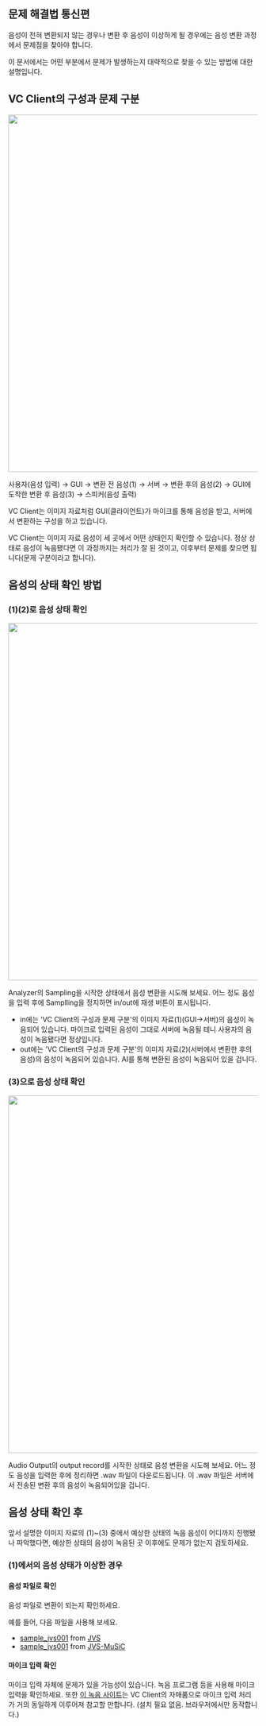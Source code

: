 ## 문제 해결법 통신편

음성이 전혀 변환되지 않는 경우나 변환 후 음성이 이상하게 될 경우에는 음성 변환 과정에서 문제점을 찾아야 합니다.

이 문서에서는 어떤 부분에서 문제가 발생하는지 대략적으로 찾을 수 있는 방법에 대한 설명입니다.

## VC Client의 구성과 문제 구분

<img src="https://user-images.githubusercontent.com/48346627/235551041-6eed4035-5542-47d1-bbd3-31fa7842011b.png" width="720">

사용자(음성 입력) → GUI → 변환 전 음성(1) → 서버 → 변환 후의 음성(2) → GUI에 도착한 변환 후 음성(3) → 스피커(음성 출력)

VC Client는 이미지 자료처럼 GUI(클라이언트)가 마이크를 통해 음성을 받고, 서버에서 변환하는 구성을 하고 있습니다.

VC Client는 이미지 자료 음성이 세 곳에서 어떤 상태인지 확인할 수 있습니다.
정상 상태로 음성이 녹음됐다면 이 과정까지는 처리가 잘 된 것이고, 이후부터 문제를 찾으면 됩니다(문제 구분이라고 합니다).

## 음성의 상태 확인 방법

### (1)(2)로 음성 상태 확인

<img src="https://github.com/w-okada/voice-changer/assets/48346627/f4845f1d-2e1a-49c1-a226-0e50be807f2d" width="720">

Analyzer의 Sampling을 시작한 상태에서 음성 변환을 시도해 보세요. 어느 정도 음성을 입력 후에 Samplling을 정지하면 in/out에 재생 버튼이 표시됩니다.

- in에는 'VC Client의 구성과 문제 구분'의 이미지 자료(1)(GUI→서버)의 음성이 녹음되어 있습니다. 마이크로 입력된 음성이 그대로 서버에 녹음될 테니 사용자의 음성이 녹음됐다면 정상입니다.
- out에는 'VC Client의 구성과 문제 구분'의 이미지 자료(2)(서버에서 변환한 후의 음성)의 음성이 녹음되어 있습니다. AI를 통해 변환된 음성이 녹음되어 있을 겁니다.

### (3)으로 음성 상태 확인

<img src="https://github.com/w-okada/voice-changer/assets/48346627/18ddfc2c-beb2-4e7a-8a06-1e00cc6ddb72" width="720">

Audio Output의 output record를 시작한 상태로 음성 변환을 시도해 보세요. 어느 정도 음성을 입력한 후에 정리하면 .wav 파일이 다운로드됩니다. 이 .wav 파일은 서버에서 전송된 변환 후의 음성이 녹음되어있을 겁니다.

## 음성 상태 확인 후

앞서 설명한 이미지 자료의 (1)~(3) 중에서 예상한 상태의 녹음 음성이 어디까지 진행됐나 파악했다면, 예상한 상태의 음성이 녹음된 곳 이후에도 문제가 없는지 검토하세요.

### (1)에서의 음성 상태가 이상한 경우

#### 음성 파일로 확인

음성 파일로 변환이 되는지 확인하세요.

예를 들어, 다음 파일을 사용해 보세요.

- [sample_jvs001](https://drive.google.com/file/d/142aj-qFJOhoteWKqgRzvNoq02JbZIsaG/view) from [JVS](https://sites.google.com/site/shinnosuketakamichi/research-topics/jvs_corpus)
- [sample_jvs001](https://drive.google.com/file/d/1iCErRzCt5-6ftALcic9w5zXWrzVXryIA/view) from [JVS-MuSiC](https://sites.google.com/site/shinnosuketakamichi/research-topics/jvs_music)

#### 마이크 입력 확인

마이크 입력 자체에 문제가 있을 가능성이 있습니다. 녹음 프로그램 등을 사용해 마이크 입력을 확인하세요.
또한 [이 녹음 사이트](https://w-okada.github.io/voice-changer/)는 VC Client의 자매품으로 마이크 입력 처리가 거의 동일하게 이루어져 참고할 만합니다. (설치 필요 없음. 브라우저에서만 동작합니다.)
